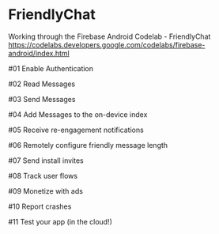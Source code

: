 FriendlyChat
========

Working through the Firebase Android Codelab - FriendlyChat
https://codelabs.developers.google.com/codelabs/firebase-android/index.html

#01 Enable Authentication

#02 Read Messages

#03 Send Messages

#04 Add Messages to the on-device index

#05 Receive re-engagement notifications

#06 Remotely configure friendly message length

#07 Send install invites

#08 Track user flows

#09 Monetize with ads

#10 Report crashes

#11 Test your app (in the cloud!)

